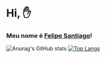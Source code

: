# Hi, ✋

### Meu nome é [Felipe Santiago](https://www.linkedin.com/in/devsfelipesantiago/)!

![Anurag's GitHub stats](https://github-readme-stats.vercel.app/api?username=devsfelipesantiago&show_icons=true&theme=tokyonight)
[![Top Langs](https://github-readme-stats.vercel.app/api/top-langs/?username=devsfelipesantiago&layout=compact)](https://github.com/devsfelipesantiago/github-readme-stats)



<!--
**devsfelipesantiago/devsfelipesantiago** is a ✨ _special_ ✨ repository because its `README.md` (this file) appears on your GitHub profile.

Here are some ideas to get you started:

- 🔭 I’m currently working on ...
- 🌱 I’m currently learning ...
- 👯 I’m looking to collaborate on ...
- 🤔 I’m looking for help with ...
- 💬 Ask me about ...
- 📫 How to reach me: ...
- 😄 Pronouns: ...
- ⚡ Fun fact: ...
-->
